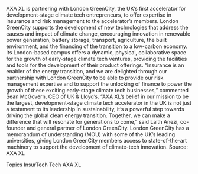 AXA XL is partnering with London GreenCity, the UK’s first accelerator for development-stage climate tech entrepreneurs, to offer expertise in insurance and risk management to the accelerator’s members.
London GreenCity supports the development of new technologies that address the causes and impact of climate change, encouraging innovation in renewable power generation, battery storage, transport, agriculture, the built environment, and the financing of the transition to a low-carbon economy. Its London-based campus offers a dynamic, physical, collaborative space for the growth of early-stage climate tech ventures, providing the facilities and tools for the development of their product offerings.
“Insurance is an enabler of the energy transition, and we are delighted through our partnership with London GreenCity to be able to provide our risk management expertise and to support the unlocking of finance to power the growth of these exciting early-stage climate tech businesses,” commented Sean McGovern, CEO of UK & Lloyd’s.
“AXA XL’s belief in our mission to be the largest, development-stage climate tech accelerator in the UK is not just a testament to its leadership in sustainability, it’s a powerful step towards driving the global clean energy transition. Together, we can make a difference that will resonate for generations to come,” said Laith Anezi, co-founder and general partner of London GreenCity.
London GreenCity has a memorandum of understanding (MOU) with some of the UK’s leading universities, giving London GreenCity members access to state-of-the-art machinery to support the development of climate-tech innovation.
Source: AXA XL

Topics
InsurTech
Tech
AXA XL
